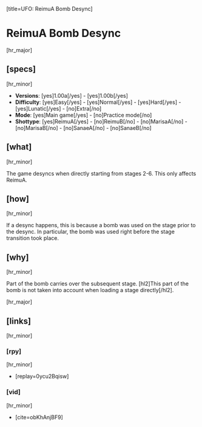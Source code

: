 [title=UFO: ReimuA Bomb Desync]
# ReimuA Bomb Desync

[hr_major] 
## [specs]
[hr_minor]  

* **Versions**: [yes]1.00a[/yes] - [yes]1.00b[/yes] 
* **Difficulty**: [yes]Easy[/yes] - [yes]Normal[/yes] - [yes]Hard[/yes] - [yes]Lunatic[/yes] - [no]Extra[/no]
* **Mode**: [yes]Main game[/yes] - [no]Practice mode[/no]
* **Shottype**: [yes]ReimuA[/yes] - [no]ReimuB[/no] - [no]MarisaA[/no] - [no]MarisaB[/no] - [no]SanaeA[/no] - [no]SanaeB[/no]

## [what]
[hr_minor]

The game desyncs when directly starting from stages 2-6. This only affects ReimuA.

## [how]
[hr_minor]

If a desync happens, this is because a bomb was used on the stage prior to the desync. In particular, the bomb was used right before the stage transition took place.

## [why]
[hr_minor]

Part of the bomb carries over the subsequent stage. [hl2]This part of the bomb is not taken into account when loading a stage directly[/hl2].


[hr_major]
## [links]
[hr_minor]
### [rpy]
[hr_minor]

+ [replay=0ycu2Bqisw]

### [vid]
[hr_minor]

+ [cite=obKhAnjBF9]
